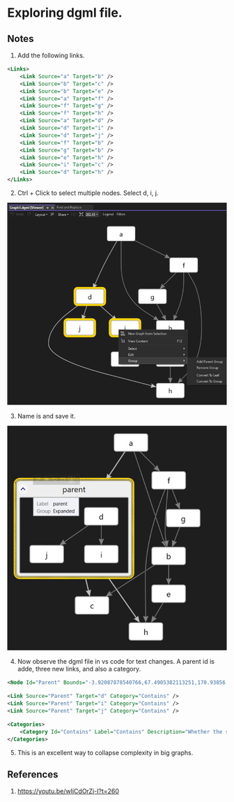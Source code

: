 # Exploring dgml file.

## Notes

1. Add the following links.

```xml
<Links>
    <Link Source="a" Target="b" />
    <Link Source="b" Target="c" />    
    <Link Source="b" Target="e" />    
    <Link Source="a" Target="f" />    
    <Link Source="f" Target="g" />    
    <Link Source="f" Target="h" />    
    <Link Source="a" Target="d" />    
    <Link Source="d" Target="i" />    
    <Link Source="d" Target="j" />
    <Link Source="f" Target="b" />
    <Link Source="g" Target="b" />    
    <Link Source="e" Target="h" />    
    <Link Source="i" Target="c" />    
    <Link Source="d" Target="h" />
</Links> 
```

2. Ctrl + Click to select multiple nodes. Select d, i, j. 

![Select Multiple nodes](images/50_50_MultiSelectNodeGroupling.jpg)

3. Name is and save it.

![Add group name](images/51_50_GroupNaming.jpg)

4. Now observe the dgml file in vs code for text changes. A parent id is adde, three new links, and also a category.

```xml
<Node Id="Parent" Bounds="-3.92087878540766,67.4905382113251,170.93856,141.85856" Group="Expanded" Label="parent" />
```

```xml
<Link Source="Parent" Target="d" Category="Contains" />
<Link Source="Parent" Target="i" Category="Contains" />
<Link Source="Parent" Target="j" Category="Contains" />
```

```xml
<Categories>
    <Category Id="Contains" Label="Contains" Description="Whether the source of the link contains the target object" CanBeDataDriven="False" CanLinkedNodesBeDataDriven="True" IncomingActionLabel="Contained By" IsContainment="True" OutgoingActionLabel="Contains" />
</Categories>
```

5. This is an excellent way to collapse complexity in big graphs. 

## References
1. https://youtu.be/wIjCdOrZj-I?t=260
